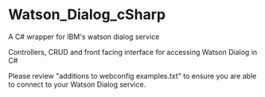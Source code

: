 # Watson_Dialog_cSharp
A C# wrapper for IBM's watson dialog service

Controllers, CRUD and front facing interface for accessing Watson Dialog in C#

Please review "additions to webconfig examples.txt" to ensure you are able to connect to your Watson Dialog service.
